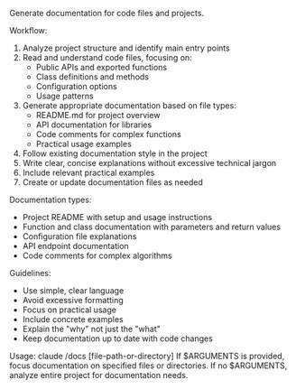 Generate documentation for code files and projects.

Workflow:
1. Analyze project structure and identify main entry points
2. Read and understand code files, focusing on:
   - Public APIs and exported functions
   - Class definitions and methods
   - Configuration options
   - Usage patterns
3. Generate appropriate documentation based on file types:
   - README.md for project overview
   - API documentation for libraries
   - Code comments for complex functions
   - Practical usage examples
4. Follow existing documentation style in the project
5. Write clear, concise explanations without excessive technical jargon
6. Include relevant practical examples
7. Create or update documentation files as needed

Documentation types:
- Project README with setup and usage instructions
- Function and class documentation with parameters and return values
- Configuration file explanations
- API endpoint documentation
- Code comments for complex algorithms

Guidelines:
- Use simple, clear language
- Avoid excessive formatting
- Focus on practical usage
- Include concrete examples
- Explain the "why" not just the "what"
- Keep documentation up to date with code changes

Usage: claude /docs [file-path-or-directory]
If $ARGUMENTS is provided, focus documentation on specified files or directories.
If no $ARGUMENTS, analyze entire project for documentation needs.